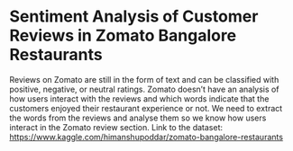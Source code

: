 # Sentiment Analysis of Customer Reviews in Zomato Bangalore Restaurants
Reviews on Zomato are still in the form of text and can be classified with positive, negative, or neutral ratings. Zomato doesn’t have an analysis of how users interact with the reviews and which words indicate that the customers enjoyed their restaurant experience or not. We need to extract the words from the reviews and analyse them so we know how users interact in the Zomato review section.
Link to the dataset: https://www.kaggle.com/himanshupoddar/zomato-bangalore-restaurants
